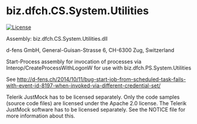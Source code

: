 # biz.dfch.CS.System.Utilities
[![License](https://img.shields.io/badge/license-Apache%20License%202.0-blue.svg)](https://github.com/dfch/biz.dfch.CS.System.Utilities/blob/master/LICENSE)

Assembly: biz.dfch.CS.System.Utilities.dll

d-fens GmbH, General-Guisan-Strasse 6, CH-6300 Zug, Switzerland

Start-Process assembly for invocation of processes via Interop/CreateProcessWithLogonW for use with biz.dfch.PS.System.Utilities

See http://d-fens.ch/2014/10/11/bug-start-job-from-scheduled-task-fails-with-event-id-8197-when-invoked-via-different-credential-set/


Telerik JustMock has to be licensed separately. Only the code samples (source code files) are licensed under the Apache 2.0 license. The Telerik JustMock software has to be licensed separately. See the NOTICE file for more information about this.
